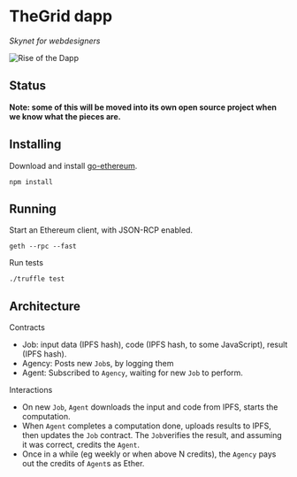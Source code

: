 # TheGrid dapp

*Skynet for webdesigners*

![Rise of the Dapp](http://gateway.ipfs.io/ipfs/QmaZDEQB4LrT7CQzEtAfKCDHrqsAgKfdig96QrV7rbNMJw)

## Status

**Note: some of this will be moved into its own open source project when we know what the pieces are.**

## Installing

Download and install [go-ethereum](https://github.com/ethereum/go-ethereum).

    npm install

## Running

Start an Ethereum client, with JSON-RCP enabled. 

    geth --rpc --fast

Run tests

    ./truffle test

## Architecture

Contracts

* Job: input data (IPFS hash), code (IPFS hash, to some JavaScript), result (IPFS hash).
* Agency: Posts new `Job`s, by logging them
* Agent: Subscribed to `Agency`, waiting for new `Job` to perform.

Interactions

* On new `Job`, `Agent` downloads the input and code from IPFS, starts the computation.
* When `Agent` completes a computation done, uploads results to IPFS, then updates the `Job` contract.
The `Job`verifies the result, and assuming it was correct, credits the `Agent`.
* Once in a while (eg weekly or when above N credits), the `Agency` pays out the credits of `Agent`s as Ether.
